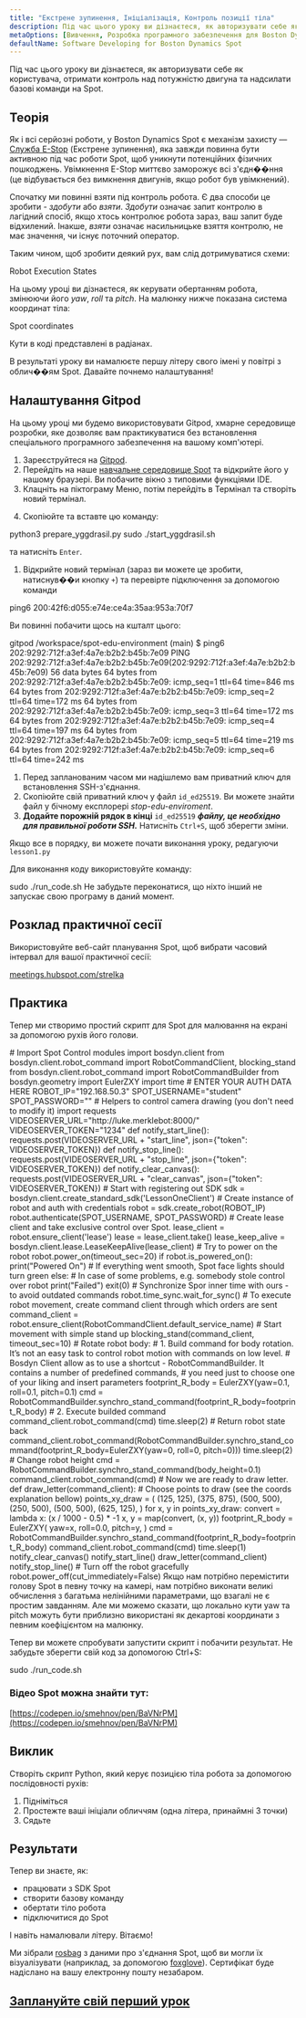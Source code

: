 ```yaml
---
title: "Екстрене зупинення, Ініціалізація, Контроль позиції тіла"
description: Під час цього уроку ви дізнаєтеся, як авторизувати себе як користувача, отримати контроль над потужністю двигуна та надсилати базові команди на Spot.
metaOptions: [Вивчення, Розробка програмного забезпечення для Boston Dynamics Spot]
defaultName: Software Developing for Boston Dynamics Spot
---
```


<RoboAcademyText fWeight="500">
Під час цього уроку ви дізнаєтеся, як авторизувати себе як користувача, отримати контроль над потужністю двигуна та надсилати базові команди на Spot.
</RoboAcademyText>

## Теорія

Як і всі серйозні роботи, у Boston Dynamics Spot є механізм захисту — [Служба E-Stop](https://dev.bostondynamics.com/docs/concepts/estop_service) (Екстрене зупинення), яка завжди повинна бути активною під час роботи Spot, щоб уникнути потенційних фізичних пошкоджень. Увімкнення E-Stop миттєво заморожує всі з'єдн��ння (це відбувається без вимкнення двигунів, якщо робот був увімкнений).

Спочатку ми повинні взяти під контроль робота. Є два способи це зробити - *здобути* або *взяти*. *Здобути* означає запит контролю в лагідний спосіб, якщо хтось контролює робота зараз, ваш запит буде відхилений. Інакше, *взяти* означає насильницьке взяття контролю, не має значення, чи існує поточний оператор.

Таким чином, щоб зробити деякий рух, вам слід дотримуватися схеми:

<LessonImages src="boston-dynamics-spot/e_stop_scheme.png" alt="Стани виконання робота" imageClasses="mb"/>

Robot Execution States

На цьому уроці ви дізнаєтеся, як керувати обертанням робота, змінюючи його *yaw*, *roll* та *pitch*. На малюнку нижче показана система координат тіла:

<LessonImages src="boston-dynamics-spot/spot_coords.png" alt="Координати Spot" imageClasses="mb"/>

Spot coordinates

<RoboAcademyText fWeight="300" fSize="90%">
Кути в коді представлені в радіанах.
</RoboAcademyText>

В результаті уроку ви намалюєте першу літеру свого імені у повітрі з облич��ям Spot. Давайте почнемо налаштування!

## Налаштування Gitpod

На цьому уроці ми будемо використовувати Gitpod, хмарне середовище розробки, яке дозволяє вам практикуватися без встановлення спеціального програмного забезпечення на вашому комп'ютері.

1. Зареєструйтеся на [Gitpod](https://gitpod.io/).
2. Перейдіть на наше [навчальне середовище Spot](https://gitpod.io/#github.com/merklebot/spot-edu-environment) та відкрийте його у нашому браузері. Ви побачите вікно з типовими функціями IDE. 
3. Клацніть на піктограму Меню, потім перейдіть в Термінал та створіть новий термінал.

<LessonImages src="boston-dynamics-spot/gitpod_terminal.png" alt="terminal" imageClasses="mb"/>
    
    
4. Скопіюйте та вставте цю команду:

<LessonCodeWrapper language="bash" codeClass="big-code">
python3 prepare_yggdrasil.py
sudo ./start_yggdrasil.sh

</LessonCodeWrapper>

та натисніть `Enter`.

1. Відкрийте новий термінал (зараз ви можете це зробити, натиснув��и кнопку `+`) та перевірте підключення за допомогою команди

<LessonCodeWrapper language="bash" codeClass="big-code">
ping6 200:42f6:d055:e74e:ce4a:35aa:953a:70f7

</LessonCodeWrapper>

Ви повинні побачити щось на кшталт цього:

<LessonCodeWrapper language="bash" codeClass="big-code">
gitpod /workspace/spot-edu-environment (main) $ ping6 202:9292:712f:a3ef:4a7e:b2b2:b45b:7e09
PING 202:9292:712f:a3ef:4a7e:b2b2:b45b:7e09(202:9292:712f:a3ef:4a7e:b2b2:b45b:7e09) 56 data bytes
64 bytes from 202:9292:712f:a3ef:4a7e:b2b2:b45b:7e09: icmp_seq=1 ttl=64 time=846 ms
64 bytes from 202:9292:712f:a3ef:4a7e:b2b2:b45b:7e09: icmp_seq=2 ttl=64 time=172 ms
64 bytes from 202:9292:712f:a3ef:4a7e:b2b2:b45b:7e09: icmp_seq=3 ttl=64 time=172 ms
64 bytes from 202:9292:712f:a3ef:4a7e:b2b2:b45b:7e09: icmp_seq=4 ttl=64 time=197 ms
64 bytes from 202:9292:712f:a3ef:4a7e:b2b2:b45b:7e09: icmp_seq=5 ttl=64 time=219 ms
64 bytes from 202:9292:712f:a3ef:4a7e:b2b2:b45b:7e09: icmp_seq=6 ttl=64 time=242 ms

</LessonCodeWrapper>

1. Перед запланованим часом ми надішлемо вам приватний ключ для встановлення SSH-з'єднання.
2. Скопіюйте свій приватний ключ у файл `id_ed25519`. Ви можете знайти файл у бічному експлорері *stop-edu-enviroment*.
3. **Додайте порожній рядок в кінці** `id_ed25519` ***файлу, це необхідно для правильної роботи SSH.*** Натисніть `Ctrl+S`, щоб зберегти зміни.

Якщо все в порядку, ви можете почати виконання уроку, редагуючи `lesson1.py`

Для виконання коду використовуйте команду:


<LessonCodeWrapper language="bash">
sudo ./run_code.sh

</LessonCodeWrapper>


<RoboAcademyText fWeight="700" fStyle="normal">
Не забудьте переконатися, що ніхто інший не запускає свою програму в даний момент.
</RoboAcademyText>


## Розклад практичної сесії

Використовуйте веб-сайт планування Spot, щоб вибрати часовий інтервал для вашої практичної сесії:

[meetings.hubspot.com/strelka](https://meetings.hubspot.com/strelka)

## Практика

Тепер ми створимо простий скрипт для Spot для малювання на екрані за допомогою рухів його голови. 

<LessonCodeWrapper language="python" codeClass="big-code">
# Import Spot Control modules
import bosdyn.client
from bosdyn.client.robot_command import RobotCommandClient, blocking_stand
from bosdyn.client.robot_command import RobotCommandBuilder
from bosdyn.geometry import EulerZXY
import time
# ENTER YOUR AUTH DATA HERE
ROBOT_IP="192.168.50.3"
SPOT_USERNAME="student"
SPOT_PASSWORD=""
# Helpers to control camera drawing (you don't need to modify it)
import requests
VIDEOSERVER_URL="http://luke.merklebot:8000/"
VIDEOSERVER_TOKEN="1234"
def notify_start_line():
  requests.post(VIDEOSERVER_URL + "start_line", json={"token": VIDEOSERVER_TOKEN})
def notify_stop_line():
  requests.post(VIDEOSERVER_URL + "stop_line", json={"token": VIDEOSERVER_TOKEN})
def notify_clear_canvas():
    requests.post(VIDEOSERVER_URL + "clear_canvas", json={"token": VIDEOSERVER_TOKEN})
# Start with registering out SDK
sdk = bosdyn.client.create_standard_sdk('LessonOneClient')
# Create instance of robot and auth with credentials
robot = sdk.create_robot(ROBOT_IP)
robot.authenticate(SPOT_USERNAME, SPOT_PASSWORD)
# Create lease client and take exclusive control over Spot.  
lease_client = robot.ensure_client('lease')
lease = lease_client.take()
lease_keep_alive = bosdyn.client.lease.LeaseKeepAlive(lease_client)
# Try to power on the robot
robot.power_on(timeout_sec=20)
if robot.is_powered_on():
    print("Powered On")
		# If everything went smooth, Spot face lights should turn green
else:
		# In case of some problems, e.g. somebody stole control over robot
    print("Failed")
    exit(0)
# Synchronize Spor inner time with ours - to avoid outdated commands
robot.time_sync.wait_for_sync()
# To execute robot movement, create command client through which orders are sent
command_client = robot.ensure_client(RobotCommandClient.default_service_name)
# Start movement with simple stand up
blocking_stand(command_client, timeout_sec=10)
# Rotate robot body:
#  1. Build command for body rotation. It’s not an easy task to control robot motion with commands on low level. 
#     Bosdyn Client allow as to use a shortcut - RobotCommandBuilder. It contains a number of predefined commands, 
#     you need just to choose one of your liking and insert parameters
footprint_R_body = EulerZXY(yaw=0.1, roll=0.1, pitch=0.1)
cmd = RobotCommandBuilder.synchro_stand_command(footprint_R_body=footprint_R_body)
#  2. Execute builded command
command_client.robot_command(cmd)
time.sleep(2)
# Return robot state back
command_client.robot_command(RobotCommandBuilder.synchro_stand_command(footprint_R_body=EulerZXY(yaw=0, roll=0, pitch=0)))
time.sleep(2)
# Change robot height
cmd = RobotCommandBuilder.synchro_stand_command(body_height=0.1)
command_client.robot_command(cmd)
# Now we are ready to draw letter. 
def draw_letter(command_client):
		# Choose points to draw (see the coords explanation bellow)
    points_xy_draw = (
        (125, 125),
        (375, 875),
        (500, 500),
        (250, 500),
        (500, 500),
        (625, 125),
    )
    for x, y in points_xy_draw:
        convert = lambda x: (x / 1000 - 0.5) * -1
        x, y = map(convert, (x, y))
        footprint_R_body = EulerZXY(
            yaw=x, 
            roll=0.0, 
            pitch=y,
        )
        cmd = RobotCommandBuilder.synchro_stand_command(footprint_R_body=footprint_R_body)
        command_client.robot_command(cmd)
        time.sleep(1)
notify_clear_canvas()
notify_start_line()
draw_letter(command_client)
notify_stop_line()
# Turn off the robot gracefully
robot.power_off(cut_immediately=False)

</LessonCodeWrapper>

<RoboAcademyText fWeight="300" fSize="90%">
Якщо нам потрібно перемістити голову Spot в певну точку на камері, нам потрібно виконати великі обчислення з багатьма нелінійними параметрами, що взагалі не є простим завданням. Але ми можемо сказати, що локально кути yaw та pitch можуть бути приблизно використані як декартові координати з певним коефіцієнтом на малюнку.
</RoboAcademyText>


<LessonImages src="boston-dynamics-spot/cartesian.jpeg" alt="spot" imageClasses="mb"/>

Тепер ви можете спробувати запустити скрипт і побачити результат. Не забудьте зберегти свій код за допомогою Ctrl+S:

<LessonCodeWrapper language="bash">
sudo ./run_code.sh
</LessonCodeWrapper>


### Відео Spot можна знайти тут:
[https://codepen.io/smehnov/pen/BaVNrPM](https://codepen.io/smehnov/pen/BaVNrPM)


## Виклик
Створіть скрипт Python, який керує позицією тіла робота за допомогою послідовності рухів:

1. Підніміться
2. Простежте ваші ініціали обличчям (одна літера, принаймні 3 точки)
3. Сядьте

## Результати

Тепер ви знаєте, як:

- працювати з SDK Spot
- створити базову команду
- обертати тіло робота
- підключитися до Spot

І навіть намалювали літеру. Вітаємо!


<RoboAcademyText fWeight="500">

Ми зібрали [rosbag](http://wiki.ros.org/rosbag) з даними про з'єднання Spot, щоб ви могли їх візуалізувати (наприклад, за допомогою [foxglove](https://www.notion.so/Lesson-1-Emergency-Stop-Initialization-Body-Position-Control-4ccf6316330d4680ab1bb571b2b788d5)). Сертифікат буде надіслано на вашу електронну пошту незабаром.

</RoboAcademyText> 


## [Заплануйте свій перший урок](https://meetings.hubspot.com/strelka)